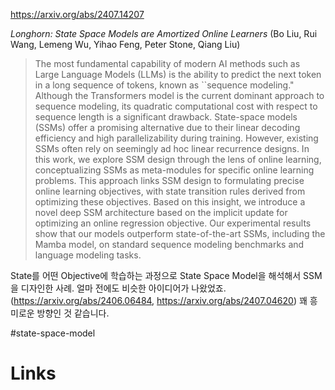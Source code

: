 https://arxiv.org/abs/2407.14207

*Longhorn: State Space Models are Amortized Online Learners* (Bo Liu, Rui Wang, Lemeng Wu, Yihao Feng, Peter Stone, Qiang Liu)

> The most fundamental capability of modern AI methods such as Large Language Models (LLMs) is the ability to predict the next token in a long sequence of tokens, known as ``sequence modeling." Although the Transformers model is the current dominant approach to sequence modeling, its quadratic computational cost with respect to sequence length is a significant drawback. State-space models (SSMs) offer a promising alternative due to their linear decoding efficiency and high parallelizability during training. However, existing SSMs often rely on seemingly ad hoc linear recurrence designs. In this work, we explore SSM design through the lens of online learning, conceptualizing SSMs as meta-modules for specific online learning problems. This approach links SSM design to formulating precise online learning objectives, with state transition rules derived from optimizing these objectives. Based on this insight, we introduce a novel deep SSM architecture based on the implicit update for optimizing an online regression objective. Our experimental results show that our models outperform state-of-the-art SSMs, including the Mamba model, on standard sequence modeling benchmarks and language modeling tasks.

State를 어떤 Objective에 학습하는 과정으로 State Space Model을 해석해서 SSM을 디자인한 사례. 얼마 전에도 비슷한 아이디어가 나왔었죠. (https://arxiv.org/abs/2406.06484, https://arxiv.org/abs/2407.04620) 꽤 흥미로운 방향인 것 같습니다.

#state-space-model

# Links

